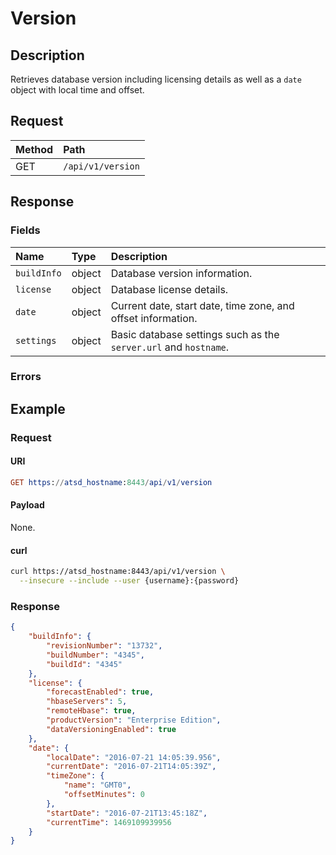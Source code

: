# Version

## Description

Retrieves database version including licensing details as well as a `date` object with local time and offset.

## Request

| **Method** | **Path** |
|:---|:---|
| GET | `/api/v1/version` |

## Response

### Fields

| **Name** | **Type** | **Description** |
|:---|:---|:---|
| `buildInfo`  | object | Database version information. |
| `license` | object | Database license details.  |
| `date` | object | Current date, start date, time zone, and offset information.  |
| `settings` | object | Basic database settings such as the `server.url` and `hostname`.  |

### Errors

## Example

### Request

#### URI

```elm
GET https://atsd_hostname:8443/api/v1/version
```

#### Payload

None.

#### curl

```bash
curl https://atsd_hostname:8443/api/v1/version \
  --insecure --include --user {username}:{password}
```

### Response

```json
{
    "buildInfo": {
        "revisionNumber": "13732",
        "buildNumber": "4345",
        "buildId": "4345"
    },
    "license": {
        "forecastEnabled": true,
        "hbaseServers": 5,
        "remoteHbase": true,
        "productVersion": "Enterprise Edition",
        "dataVersioningEnabled": true
    },
    "date": {
        "localDate": "2016-07-21 14:05:39.956",
        "currentDate": "2016-07-21T14:05:39Z",
        "timeZone": {
            "name": "GMT0",
            "offsetMinutes": 0
        },
        "startDate": "2016-07-21T13:45:18Z",
        "currentTime": 1469109939956
    }
}
```
